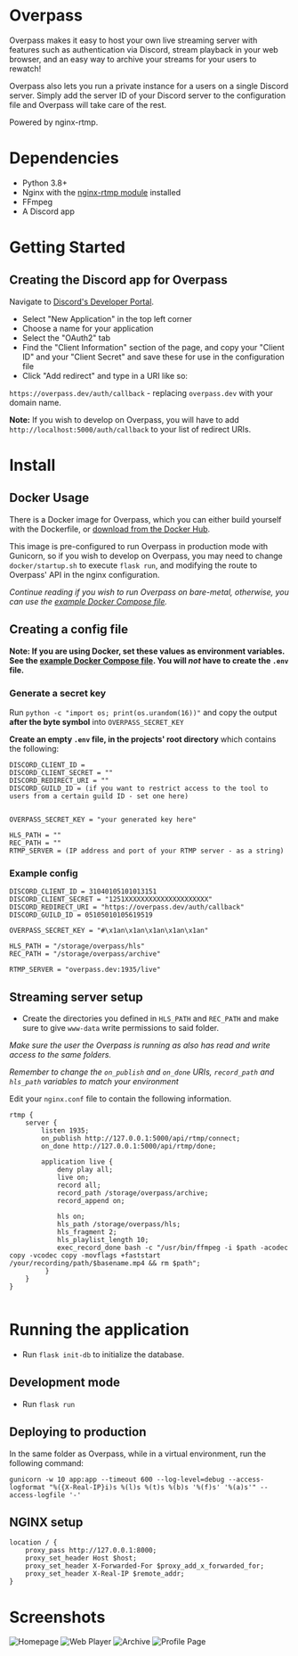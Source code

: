 # Overpass

Overpass makes it easy to host your own live streaming server with features such as authentication via Discord, stream playback in your web browser, and an easy way to archive your streams for your users to rewatch!

Overpass also lets you run a private instance for a users on a single Discord server. Simply add the server ID of your Discord server to the configuration file and Overpass will take care of the rest.

Powered by nginx-rtmp.

# Dependencies
- Python 3.8+
- Nginx with the [nginx-rtmp module](https://github.com/arut/nginx-rtmp-module) installed
- FFmpeg
- A Discord app

# Getting Started
## Creating the Discord app for Overpass
Navigate to [Discord's Developer Portal](https://discord.com/developers/applications).

- Select "New Application" in the top left corner
- Choose a name for your application
- Select the "OAuth2" tab
- Find the "Client Information" section of the page, and copy your "Client ID" and your "Client Secret" and save these for use in the configuration file
- Click "Add redirect" and type in a URI like so:

`https://overpass.dev/auth/callback` - replacing `overpass.dev` with your domain name.

**Note:** If you wish to develop on Overpass, you will have to add `http://localhost:5000/auth/callback` to your list of redirect URIs.

# Install
## Docker Usage

There is a Docker image for Overpass, which you can either build yourself with the Dockerfile, or [download from the Docker Hub](https://hub.docker.com/r/goats2k/overpass). 

This image is pre-configured to run Overpass in production mode with Gunicorn, so if you wish to develop on Overpass, you may need to change `docker/startup.sh` to execute `flask run`, and modifying the route to Overpass' API in the nginx configuration.

_Continue reading if you wish to run Overpass on bare-metal, otherwise, you can use the [example Docker Compose file](docker-compose.example)._

## Creating a config file
**Note: If you are using Docker, set these values as environment variables. See the [example Docker Compose file](docker-compose.example). You will _not_ have to create the `.env` file.**

### Generate a secret key

Run `python -c "import os; print(os.urandom(16))"` and copy the output **after the byte symbol** into `OVERPASS_SECRET_KEY`

**Create an empty `.env` file, in the projects' root directory** which contains the following:

```
DISCORD_CLIENT_ID =
DISCORD_CLIENT_SECRET = ""
DISCORD_REDIRECT_URI = ""
DISCORD_GUILD_ID = (if you want to restrict access to the tool to users from a certain guild ID - set one here)


OVERPASS_SECRET_KEY = "your generated key here"

HLS_PATH = ""
REC_PATH = ""
RTMP_SERVER = (IP address and port of your RTMP server - as a string)
```

### Example config

```
DISCORD_CLIENT_ID = 31040105101013151
DISCORD_CLIENT_SECRET = "1251XXXXXXXXXXXXXXXXXXXXX"
DISCORD_REDIRECT_URI = "https://overpass.dev/auth/callback"
DISCORD_GUILD_ID = 05105010105619519

OVERPASS_SECRET_KEY = "#\x1an\x1an\x1an\x1an\x1an"

HLS_PATH = "/storage/overpass/hls"
REC_PATH = "/storage/overpass/archive"

RTMP_SERVER = "overpass.dev:1935/live"
```

## Streaming server setup

- Create the directories you defined in `HLS_PATH` and `REC_PATH` and make sure to give `www-data` write permissions to said folder.

*Make sure the user the Overpass is running as also has read and write access to the same folders.*

*Remember to change the `on_publish` and `on_done` URIs, `record_path` and `hls_path` variables to match your environment* 

Edit your `nginx.conf` file to contain the following information.
```nginx
rtmp {
    server {
        listen 1935;
        on_publish http://127.0.0.1:5000/api/rtmp/connect;
        on_done http://127.0.0.1:5000/api/rtmp/done;

        application live {
            deny play all;
            live on;
            record all;
            record_path /storage/overpass/archive;
            record_append on;

            hls on;
            hls_path /storage/overpass/hls;
            hls_fragment 2;
            hls_playlist_length 10;
            exec_record_done bash -c "/usr/bin/ffmpeg -i $path -acodec copy -vcodec copy -movflags +faststart /your/recording/path/$basename.mp4 && rm $path";
         }
    }
}


```

# Running the application
- Run `flask init-db` to initialize the database.

## Development mode
- Run `flask run`

## Deploying to production

In the same folder as Overpass, while in a virtual environment, run the following command:

`gunicorn -w 10 app:app --timeout 600 --log-level=debug --access-logformat "%({X-Real-IP}i)s %(l)s %(t)s %(b)s '%(f)s' '%(a)s'" --access-logfile '-'`

## NGINX setup
```nginx
location / {
    proxy_pass http://127.0.0.1:8000;
    proxy_set_header Host $host;
    proxy_set_header X-Forwarded-For $proxy_add_x_forwarded_for;
    proxy_set_header X-Real-IP $remote_addr;
}
```

# Screenshots

![Homepage](https://i.imgur.com/3UvgBbh.png)
![Web Player](https://i.imgur.com/h1yV3r1.png)
![Archive](https://i.imgur.com/TYbHzkm.png)
![Profile Page](https://i.imgur.com/KwC9hPt.png)